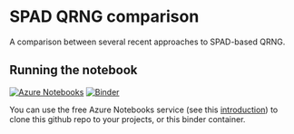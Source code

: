 # SPAD QRNG comparison

A comparison between several recent approaches to SPAD-based QRNG.

## Running the notebook

[![Azure Notebooks](https://notebooks.azure.com/launch.png)](https://notebooks.azure.com/import/gh/caffeine-elemental/qrng_comparison)
[![Binder](https://mybinder.org/badge_logo.svg)](https://mybinder.org/v2/gh/caffeine-elemental/qrng_comparison/master?filepath=qrng_comparison.ipynb)

You can use the free Azure Notebooks service (see this [introduction](https://notebooks.azure.com/help/introduction)) to clone this github repo to your projects, or this binder container.
